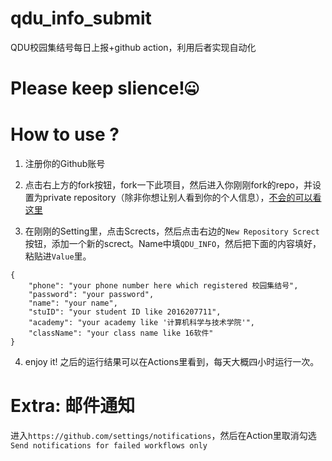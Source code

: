 # qdu_info_submit

QDU校园集结号每日上报+github action，利用后者实现自动化

# Please keep slience!🤐

# How to use ?

1. 注册你的Github账号
2. 点击右上方的fork按钮，fork一下此项目，然后进入你刚刚fork的repo，并设置为private repository（除非你想让别人看到你的个人信息），[不会的可以看这里](https://github.com/waylau/github-help/blob/master/Making%20a%20public%20repository%20private%20%E5%BC%80%E6%94%BE%E5%BA%93%E8%BD%AC%E4%B8%BA%E7%A7%81%E6%9C%89.md)

3. 在刚刚的Setting里，点击Scrects，然后点击右边的`New Repository Screct`按钮，添加一个新的screct。Name中填`QDU_INFO`，然后把下面的内容填好，粘贴进`Value`里。

```
{
    "phone": "your phone number here which registered 校园集结号",
    "password": "your password",
    "name": "your name",
    "stuID": "your student ID like 2016207711",
    "academy": "your academy like '计算机科学与技术学院'",
    "className": "your class name like 16软件"
}
```

4. enjoy it! 之后的运行结果可以在Actions里看到，每天大概四小时运行一次。

# Extra: 邮件通知

进入`https://github.com/settings/notifications`，然后在Action里取消勾选`Send notifications for failed workflows only`